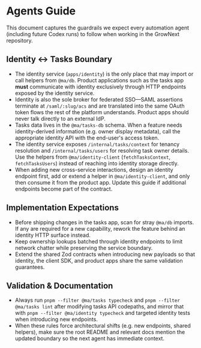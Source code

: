 # Agents Guide

This document captures the guardrails we expect every automation agent (including future Codex runs) to follow when working in the GrowNext repository.

## Identity ↔ Tasks Boundary

- The identity service (`apps/identity`) is the only place that may import or call helpers from `@ma/db`. Product applications such as the tasks app **must** communicate with identity exclusively through HTTP endpoints exposed by the identity service.
- Identity is also the sole broker for federated SSO—SAML assertions terminate at `/saml/:slug/acs` and are translated into the same OAuth token flows the rest of the platform understands. Product apps should never talk directly to an external IdP.
- Tasks data lives in the `@ma/tasks-db` schema. When a feature needs identity-derived information (e.g. owner display metadata), call the appropriate identity API with the end-user's access token.
- The identity service exposes `/internal/tasks/context` for tenancy resolution and `/internal/tasks/users` for resolving task owner details. Use the helpers from `@ma/identity-client` (`fetchTasksContext`, `fetchTasksUsers`) instead of reaching into identity storage directly.
- When adding new cross-service interactions, design an identity endpoint first, add or extend a helper in `@ma/identity-client`, and only then consume it from the product app. Update this guide if additional endpoints become part of the contract.

## Implementation Expectations

- Before shipping changes in the tasks app, scan for stray `@ma/db` imports. If any are required for a new capability, rework the feature behind an identity HTTP surface instead.
- Keep ownership lookups batched through identity endpoints to limit network chatter while preserving the service boundary.
- Extend the shared Zod contracts when introducing new payloads so that identity, the client SDK, and product apps share the same validation guarantees.

## Validation & Documentation

- Always run `pnpm --filter @ma/tasks typecheck` and `pnpm --filter @ma/tasks lint` after modifying tasks API codepaths, and mirror that with `pnpm --filter @ma/identity typecheck` and targeted identity tests when introducing new endpoints.
- When these rules force architectural shifts (e.g. new endpoints, shared helpers), make sure the root README and relevant docs mention the updated boundary so the next agent has immediate context.
